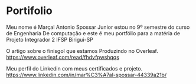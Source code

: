 # Portifolio
Meu nome é Marçal Antonio Spossar Junior estou no 9º semestre do curso de Engenharia De computação e este é meu portfólio para a matéria de Projeto Integrador 2 IFSP Birigui-SP

O artigo sobre o finisgol que estamos Produzindo no Overleaf.
https://www.overleaf.com/read/fhdvfpwshqqs

Meu perfil do Linkedin com meus certificados e projeto.
https://www.linkedin.com/in/mar%C3%A7al-spossar-44339a21b/
